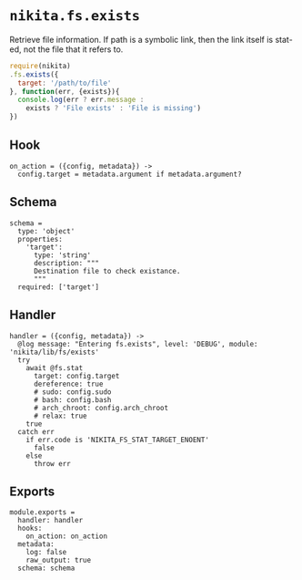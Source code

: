 
# `nikita.fs.exists`

Retrieve file information. If path is a symbolic link, then the link itself is
stat-ed, not the file that it refers to.

```js
require(nikita)
.fs.exists({
  target: '/path/to/file'
}, function(err, {exists}){
  console.log(err ? err.message :
    exists ? 'File exists' : 'File is missing')
})
```

## Hook

    on_action = ({config, metadata}) ->
      config.target = metadata.argument if metadata.argument?

## Schema

    schema =
      type: 'object'
      properties:
        'target':
          type: 'string'
          description: """
          Destination file to check existance.
          """
      required: ['target']

## Handler

    handler = ({config, metadata}) ->
      @log message: "Entering fs.exists", level: 'DEBUG', module: 'nikita/lib/fs/exists'
      try
        await @fs.stat
          target: config.target
          dereference: true
          # sudo: config.sudo
          # bash: config.bash
          # arch_chroot: config.arch_chroot
          # relax: true
        true
      catch err
        if err.code is 'NIKITA_FS_STAT_TARGET_ENOENT'
          false
        else
          throw err

## Exports

    module.exports =
      handler: handler
      hooks:
        on_action: on_action
      metadata:
        log: false
        raw_output: true
      schema: schema
